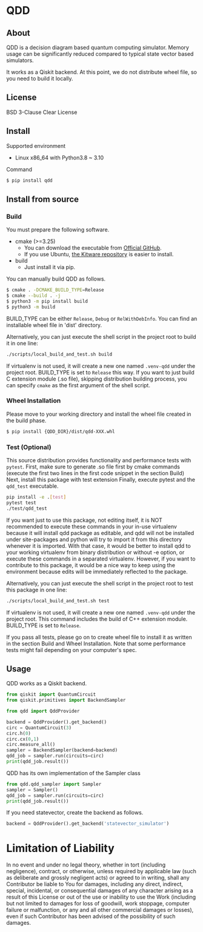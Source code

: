 # QDD

## About

QDD is a decision diagram based quantum computing simulator.
Memory usage can be significantly reduced compared to typical state vector based simulators.

It works as a Qiskit backend.
At this point, we do not distribute wheel file, so you need to build it locally.

## License

BSD 3-Clause Clear License

## Install

Supported environment

- Linux x86_64 with Python3.8 ~ 3.10

Command

```sh
$ pip install qdd
```

## Install from source

### Build

You must prepare the following software.

- cmake (>=3.25)
  - You can download the executable from [Official GitHub](https://github.com/Kitware/CMake/releases).
  - If you use Ubuntu, [the Kitware repository](https://apt.kitware.com/) is easier to install.
- build
  - Just install it via pip.

You can manually build QDD as follows.

```sh
$ cmake . -DCMAKE_BUILD_TYPE=Release
$ cmake --build . -j
$ python3 -m pip install build
$ python3 -m build
```

BUILD_TYPE can be either `Release`, `Debug` or `RelWithDebInfo`.
You can find an installable wheel file in 'dist' directory.

Alternatively, you can just execute the shell script in the project root to build it in one line:

```sh
./scripts/local_build_and_test.sh build
```

If virtualenv is not used, it will create a new one named `.venv-qdd` under the project root.
BUILD_TYPE is set to `Release` this way.
If you want to just build C extension module (.so file), skipping distribution building process, you can specify `cmake` as the first argument of the shell script.

### Wheel Installation

Please move to your working directory and install the wheel file created in the build phase.

```sh
$ pip install {QDD_DIR}/dist/qdd-XXX.whl
```

### Test (Optional)

This source distribution provides functionality and performance tests with `pytest`.
First, make sure to generate .so file first by cmake commands (execute the first two lines in the first code snippet in the section Build)
Next, install this package with test extension
Finally, execute pytest and the `qdd_test` executable.

```sh
pip install -e .[test]
pytest test
./test/qdd_test
```

If you want just to use this package, not editing itself, it is NOT recommended to execute these commands in your in-use virtualenv because it will install qdd package as editable, and qdd will not be installed under site-packages and python will try to import it from this directory whenever it is imported. With that case, it would be better to install qdd to your working virtualenv from binary distribution or without -e option, or execute these commands in a separated virtualenv. However, if you want to contribute to this package, it would be a nice way to keep using the environment because edits will be immediately reflected to the package.

Alternatively, you can just execute the shell script in the project root to test this package in one line:

```sh
./scripts/local_build_and_test.sh test
```

If virtualenv is not used, it will create a new one named `.venv-qdd` under the project root.
This command includes the build of C++ extension module. BUILD_TYPE is set to `Release`.

If you pass all tests, please go on to create wheel file to install it as written in the section Build and Wheel Installation.
Note that some performance tests might fail depending on your computer's spec.

## Usage

QDD works as a Qiskit backend.

```py
from qiskit import QuantumCircuit
from qiskit.primitives import BackendSampler

from qdd import QddProvider

backend = QddProvider().get_backend()
circ = QuantumCircuit(3)
circ.h(0)
circ.cx(0,1)
circ.measure_all()
sampler = BackendSampler(backend=backend)
qdd_job = sampler.run(circuits=circ)
print(qdd_job.result())
```

QDD has its own implementation of the Sampler class

```py
from qdd.qdd_sampler import Sampler
sampler = Sampler()
qdd_job = sampler.run(circuits=circ)
print(qdd_job.result())
```

If you need statevector, create the backend as follows.

```py
backend = QddProvider().get_backend('statevector_simulator')
```

# Limitation of Liability

In no event and under no legal theory, whether in tort (including negligence), contract, or otherwise, unless required by applicable law (such as deliberate and grossly negligent acts) or agreed to in writing, shall any Contributor be liable to You for damages, including any direct, indirect, special, incidental, or consequential damages of any character arising as a result of this License or out of the use or inability to use the Work (including but not limited to damages for loss of goodwill, work stoppage, computer failure or malfunction, or any and all other commercial damages or losses), even if such Contributor has been advised of the possibility of such damages.
